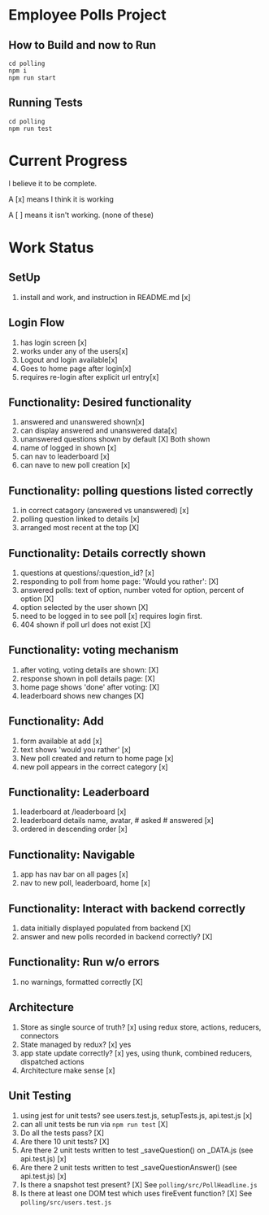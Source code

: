 # Employee Polls Project

## How to Build and now to Run
```
cd polling
npm i
npm run start
```
## Running Tests
```angular2html
cd polling
npm run test 
```
# Current Progress
I believe it to be complete.

A [x] means I think it is working

A [ ] means it isn't working. (none of these)

# Work Status
## SetUp
1) install and work, and instruction in README.md [x]
## Login Flow
1) has login screen [x]
2) works under any of the users[x]
3) Logout and login available[x]
4) Goes to home page after login[x]
5) requires re-login after explicit url entry[x]
## Functionality: Desired functionality
1) answered and unanswered shown[x]
2) can display answered and unanswered data[x]
3) unanswered questions shown by default [X] Both shown
4) name of logged in shown [x]
5) can nav to leaderboard [x]
6) can nave to new poll creation [x]
## Functionality: polling questions listed correctly
1) in correct catagory (answered vs unanswered) [x]
2) polling question linked to details [x]
3) arranged most recent at the top [X] 
## Functionality: Details correctly shown
1) questions at questions/:question_id? [x]
2) responding to poll from home page: 'Would you rather': [X]
3) answered polls: text of option, number voted for option, percent of option [X]
4) option selected by the user shown [X]
5) need to be logged in to see poll [x] requires login first.
6) 404 shown if poll url does not exist [X]
## Functionality: voting mechanism
1) after voting, voting details are shown: [X]
2) response shown in poll details page: [X] 
3) home page shows 'done' after voting: [X]
4) leaderboard shows new changes [X]
## Functionality: Add
1) form available at add [x]
2) text shows 'would you rather' [x]
3) New poll created and return to home page [x]
4) new poll appears in the correct category [x]
## Functionality: Leaderboard
1) leaderboard at /leaderboard [x]
2) leaderboard details name, avatar, # asked # answered [x]
3) ordered in descending order [x]
## Functionality: Navigable
1) app has nav bar on all pages [x]
2) nav to new poll, leaderboard, home [x]
## Functionality: Interact with backend correctly
1) data initially displayed populated from backend [X]
2) answer and new polls recorded in backend correctly? [X]
## Functionality: Run w/o errors
1) no warnings, formatted correctly [X] 
## Architecture
1) Store as single source of truth? [x] using redux store, actions, reducers, connectors
2) State managed by redux? [x] yes
3) app state update correctly? [x] yes, using thunk, combined reducers, dispatched actions
4) Architecture make sense [x] 
## Unit Testing
1) using jest for unit tests? see users.test.js, setupTests.js, api.test.js  [x] 
2) can all unit tests be run via `npm run test` [X] 
3) Do all the tests pass? [X] 
4) Are there 10 unit tests? [X] 
5) Are there 2 unit tests written to test _saveQuestion() on _DATA.js (see api.test.js) [x] 
6) Are there 2 unit tests written to test _saveQuestionAnswer() (see api.test.js) [x]
7) Is there a snapshot test present? [X]  See `polling/src/PollHeadline.js`
8) Is there at least one DOM test which uses fireEvent function? [X] See `polling/src/users.test.js`
